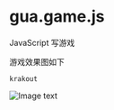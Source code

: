 # gua.game.js
JavaScript 写游戏

游戏效果图如下

```krakout```

![Image text](https://bytebucket.org/baiykmax/gwtu/raw/aba09428d5caf5d5e73c7888c037dbd7659fef5b/img/krakout.gif?token=1be891fd7a91586461ecd4b510007cece8e1dc01)
